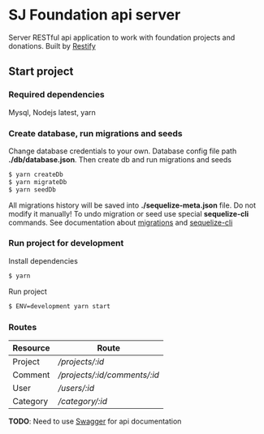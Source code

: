 # SJ Foundation api server 
Server RESTful api application to work with foundation projects and donations. Built by [Restify](http://restify.com/)
## Start project
### Required dependencies
Mysql, Nodejs latest, yarn
### Create database, run migrations and seeds
Change database credentials to your own. Database config file path **./db/database.json**. 
Then create db and run migrations and seeds
```sh
$ yarn createDb
$ yarn migrateDb
$ yarn seedDb
```
All migrations history will be saved into **./sequelize-meta.json** file. Do not modify it manually!
To undo migration or seed use special **sequelize-cli** commands. See documentation about [migrations](http://docs.sequelizejs.com/manual/tutorial/migrations.html) and [sequelize-cli](https://github.com/sequelize/cli)
### Run project for development
Install dependencies
```sh
$ yarn
```
Run project
```sh
$ ENV=development yarn start
```
### Routes
| Resource | Route |
| ------ | ------ |
| Project | */projects/:id* |
| Comment | */projects/:id/comments/:id* |
| User | */users/:id* |
| Category | */category/:id* |

**TODO**: Need to use [Swagger](https://swagger.io/) for api documentation

